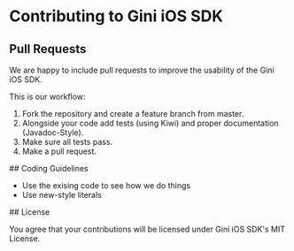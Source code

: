 # Contributing to Gini iOS SDK

## Pull Requests

We are happy to include pull requests to improve the usability of the Gini iOS SDK.

This is our workflow:

1. Fork the repository and create a feature branch from master.
2. Alongside your code add tests (using Kiwi) and proper documentation (Javadoc-Style).
3. Make sure all tests pass.
4. Make a pull request.


## Coding Guidelines

* Use the exising code to see how we do things
* Use new-style literals


## License

You agree that your contributions will be licensed under Gini iOS SDK's MIT License.

